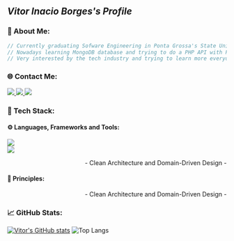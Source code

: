 ## *Vitor Inacio Borges's Profile*

### 👔  About Me:
```javascript
// Currently graduating Sofware Engineering in Ponta Grossa's State University!
// Nowadays learning MongoDB database and trying to do a PHP API with PostgreSQL.
// Very interested by the tech industry and trying to learn more everyday.
```

### 🌐  Contact Me:
<div align="left">
<a href="https://instagram.com/vitor.inaciob"> <img src="https://skillicons.dev/icons?i=instagram" /> </a>
<a href="https://www.linkedin.com/in/vitor-inacio-borges/"> <img src="https://skillicons.dev/icons?i=linkedin" /> </a>
<a href="mailto:vitorinacioborgesdev@gmail.com"> <img src="https://skillicons.dev/icons?i=gmail"/> </a>
</div>

### 💾 Tech Stack:
#### ⚙️ Languages, Frameworks and Tools:        
<div align="left">                                                                                           
  <img src="https://skillicons.dev/icons?i=java,js,nodejs,postman,github,linux" /> <br>                      
  <img src="https://skillicons.dev/icons?i=c,php,git,express,mongodb,postgresql" /> <br>                     
</div>
<div align="right">
  <p>
    - Clean Architecture and Domain-Driven Design
    - 
  </p>
</div>

#### 🧩 Principles: 
<div align="right">
  <p>
    - Clean Architecture and Domain-Driven Design
    - 
  </p>
</div>

### 📈  GitHub Stats:
[![Vitor's GitHub stats](https://github-readme-stats.vercel.app/api?username=VitorInacioBorges&theme=dark)](https://github.com/anuraghazra/github-readme-stats)
![Top Langs](https://github-readme-stats.vercel.app/api/top-langs/?username=VitorInacioBorges&layout=compact&theme=dark)
